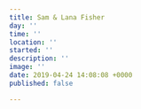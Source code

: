 ```yaml
---
title: Sam & Lana Fisher
day: ''
time: ''
location: ''
started: ''
description: ''
image: ''
date: 2019-04-24 14:08:08 +0000
published: false

---
```

